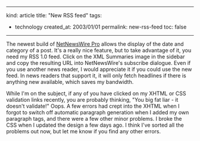 -----
kind: article
title: "New RSS feed"
tags:
- technology
created_at: 2003/01/01
permalink: new-rss-feed
toc: false
-----

<p>The newest build of <a href="http://ranchero.com/software/netnewswire/probeta/" title="NetNewsWire Pro">NetNewsWire Pro</a> allows the display of the date and category of a post. It's a really nice feature, but to take advantage of it, you need my RSS 1.0 feed. Click on the XML Summaries image in the sidebar and copy the resulting URL into NetNewsWire's subscribe dialogue. Even if you use another news reader, I would appreciate it if you could use the new feed. In news readers that support it, it will only fetch headlines if there is anything new available, which saves my bandwidth.</p>

<p>While I'm on the subject, if any of you have clicked on my XHTML or CSS validation links recently, you are probably thinking, "You big fat liar - it doesn't validate!" Oops. A few errors had crept into the XHTML when I forgot to switch off automatic paragraph generation when I added my own paragraph tags, and there were a few other minor problems. I broke the CSS when I updated the design a few days ago. I think I've sorted all the problems out now, but let me know if you find any other errors.</p>


